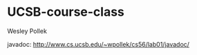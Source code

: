 UCSB-course-class
==============
Wesley Pollek

javadoc: http://www.cs.ucsb.edu/~wpollek/cs56/lab01/javadoc/
